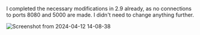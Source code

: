 I completed the necessary modifications in 2.9 already, as no connections to ports 8080 and 5000 are made. I didn't need to change anything further.

![Screenshot from 2024-04-12 14-08-38](https://github.com/EeviLuukkonen/devops-with-docker/assets/75749790/ac1b3c14-7ccd-443b-9a69-0ef6f9139872)
